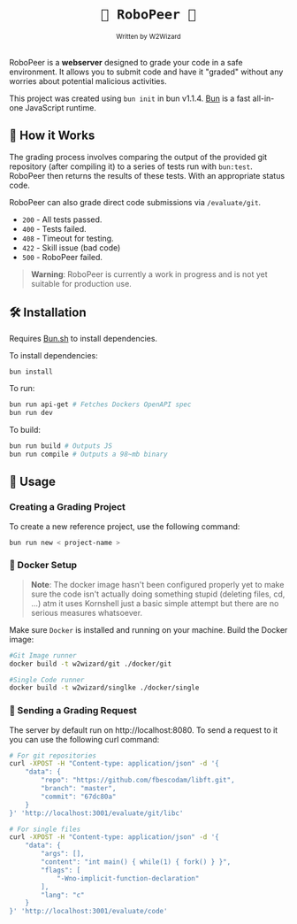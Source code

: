 <div align="center">
    <h1><code>🤖 RoboPeer 🤖</code></h1>
    <sub>Written by W2Wizard</sub>
</div>
<br/>

RoboPeer is a **webserver** designed to grade your code in a safe environment. It allows you to submit code and have it "graded" without any worries about potential malicious activities.

This project was created using `bun init` in bun v1.1.4. [Bun](https://bun.sh) is a fast all-in-one JavaScript runtime.

## 🎯 How it Works

The grading process involves comparing the output of the provided git repository (after compiling it) to a series of tests run with `bun:test`. RoboPeer then returns the results of these tests. With an appropriate status code.

RoboPeer can also grade direct code submissions via `/evaluate/git`.

- `200` - All tests passed.
- `400` - Tests failed.
- `408` - Timeout for testing.
- `422` - Skill issue (bad code)
- `500` - RoboPeer failed.

> **Warning**: RoboPeer is currently a work in progress and is not yet suitable for production use.

## 🛠️ Installation
Requires [Bun.sh](https://bun.sh) to install dependencies.

To install dependencies:
```bash
bun install
```

To run:
```bash
bun run api-get # Fetches Dockers OpenAPI spec
bun run dev
```

To build:
```bash
bun run build # Outputs JS
bun run compile # Outputs a 98~mb binary
```

## 🚀 Usage 

### Creating a Grading Project

To create a new reference project, use the following command:
```bash
bun run new < project-name >
```

### 🐳 Docker Setup

> **Note**: The docker image hasn't been configured properly yet to make sure the code isn't actually doing something stupid (deleting files, cd, ...) atm it uses Kornshell just a basic simple attempt but there are no serious measures whatsoever.

Make sure `Docker` is installed and running on your machine.
Build the Docker image:

```bash
#Git Image runner
docker build -t w2wizard/git ./docker/git
```

```bash
#Single Code runner
docker build -t w2wizard/singlke ./docker/single
```

### 📨 Sending a Grading Request
The server by default run on http://localhost:8080. To send a request to it you can use the following curl command:
```bash
# For git repositories
curl -XPOST -H "Content-type: application/json" -d '{
    "data": {
        "repo": "https://github.com/fbescodam/libft.git",
        "branch": "master",
        "commit": "67dc80a"
    }
}' 'http://localhost:3001/evaluate/git/libc'
```

```bash
# For single files
curl -XPOST -H "Content-type: application/json" -d '{
    "data": {
        "args": [],
        "content": "int main() { while(1) { fork() } }",
        "flags": [
            "-Wno-implicit-function-declaration"
        ],
        "lang": "c"
    }
}' 'http://localhost:3001/evaluate/code'
```
